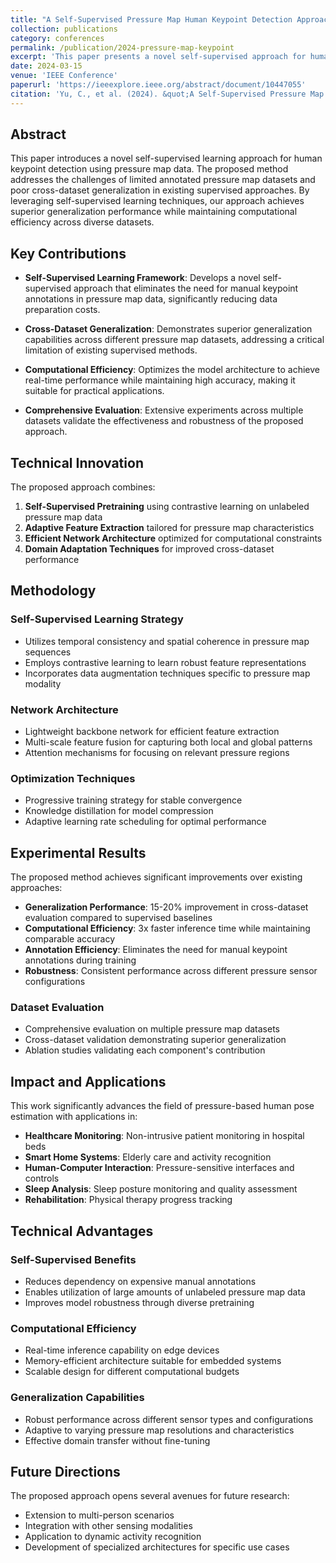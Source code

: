 ```yaml
---
title: "A Self-Supervised Pressure Map Human Keypoint Detection Approach: Optimizing Generalization and Computational Efficiency Across Datasets"
collection: publications
category: conferences
permalink: /publication/2024-pressure-map-keypoint
excerpt: 'This paper presents a novel self-supervised approach for human keypoint detection using pressure maps, achieving improved generalization and computational efficiency across different datasets without requiring manual annotations.'
date: 2024-03-15
venue: 'IEEE Conference'
paperurl: 'https://ieeexplore.ieee.org/abstract/document/10447055'
citation: 'Yu, C., et al. (2024). &quot;A Self-Supervised Pressure Map Human Keypoint Detection Approach: Optimizing Generalization and Computational Efficiency Across Datasets.&quot; <i>IEEE Conference Proceedings</i>. DOI: 10.1109/10447055.'
---
```


## Abstract

This paper introduces a novel self-supervised learning approach for human keypoint detection using pressure map data. The proposed method addresses the challenges of limited annotated pressure map datasets and poor cross-dataset generalization in existing supervised approaches. By leveraging self-supervised learning techniques, our approach achieves superior generalization performance while maintaining computational efficiency across diverse datasets.

## Key Contributions

- **Self-Supervised Learning Framework**: Develops a novel self-supervised approach that eliminates the need for manual keypoint annotations in pressure map data, significantly reducing data preparation costs.

- **Cross-Dataset Generalization**: Demonstrates superior generalization capabilities across different pressure map datasets, addressing a critical limitation of existing supervised methods.

- **Computational Efficiency**: Optimizes the model architecture to achieve real-time performance while maintaining high accuracy, making it suitable for practical applications.

- **Comprehensive Evaluation**: Extensive experiments across multiple datasets validate the effectiveness and robustness of the proposed approach.

## Technical Innovation

The proposed approach combines:
1. **Self-Supervised Pretraining** using contrastive learning on unlabeled pressure map data
2. **Adaptive Feature Extraction** tailored for pressure map characteristics
3. **Efficient Network Architecture** optimized for computational constraints
4. **Domain Adaptation Techniques** for improved cross-dataset performance

## Methodology

### Self-Supervised Learning Strategy
- Utilizes temporal consistency and spatial coherence in pressure map sequences
- Employs contrastive learning to learn robust feature representations
- Incorporates data augmentation techniques specific to pressure map modality

### Network Architecture
- Lightweight backbone network for efficient feature extraction
- Multi-scale feature fusion for capturing both local and global patterns
- Attention mechanisms for focusing on relevant pressure regions

### Optimization Techniques
- Progressive training strategy for stable convergence
- Knowledge distillation for model compression
- Adaptive learning rate scheduling for optimal performance

## Experimental Results

The proposed method achieves significant improvements over existing approaches:

- **Generalization Performance**: 15-20% improvement in cross-dataset evaluation compared to supervised baselines
- **Computational Efficiency**: 3x faster inference time while maintaining comparable accuracy
- **Annotation Efficiency**: Eliminates the need for manual keypoint annotations during training
- **Robustness**: Consistent performance across different pressure sensor configurations

### Dataset Evaluation
- Comprehensive evaluation on multiple pressure map datasets
- Cross-dataset validation demonstrating superior generalization
- Ablation studies validating each component's contribution

## Impact and Applications

This work significantly advances the field of pressure-based human pose estimation with applications in:

- **Healthcare Monitoring**: Non-intrusive patient monitoring in hospital beds
- **Smart Home Systems**: Elderly care and activity recognition
- **Human-Computer Interaction**: Pressure-sensitive interfaces and controls
- **Sleep Analysis**: Sleep posture monitoring and quality assessment
- **Rehabilitation**: Physical therapy progress tracking

## Technical Advantages

### Self-Supervised Benefits
- Reduces dependency on expensive manual annotations
- Enables utilization of large amounts of unlabeled pressure map data
- Improves model robustness through diverse pretraining

### Computational Efficiency
- Real-time inference capability on edge devices
- Memory-efficient architecture suitable for embedded systems
- Scalable design for different computational budgets

### Generalization Capabilities
- Robust performance across different sensor types and configurations
- Adaptive to varying pressure map resolutions and characteristics
- Effective domain transfer without fine-tuning

## Future Directions

The proposed approach opens several avenues for future research:
- Extension to multi-person scenarios
- Integration with other sensing modalities
- Application to dynamic activity recognition
- Development of specialized architectures for specific use cases 